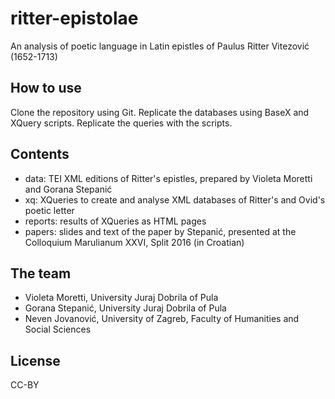 # ritter-epistolae
An analysis of poetic language in Latin epistles of Paulus Ritter Vitezović (1652-1713)

## How to use

Clone the repository using Git. Replicate the databases using BaseX and XQuery scripts. Replicate the queries with the scripts.

## Contents

+ data: TEI XML editions of Ritter's epistles, prepared by Violeta Moretti and Gorana Stepanić
+ xq: XQueries to create and analyse XML databases of Ritter's and Ovid's poetic letter
+ reports: results of XQueries as HTML pages
+ papers: slides and text of the paper by Stepanić, presented at the Colloquium Marulianum XXVI, Split 2016 (in Croatian)

## The team
+ Violeta Moretti, University Juraj Dobrila of Pula
+ Gorana Stepanić, University Juraj Dobrila of Pula
+ Neven Jovanović, University of Zagreb, Faculty of Humanities and Social Sciences

## License

CC-BY



